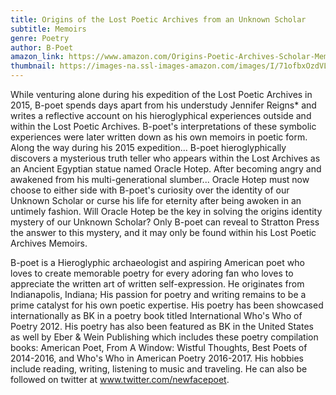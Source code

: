```yaml
---
title: Origins of the Lost Poetic Archives from an Unknown Scholar
subtitle: Memoirs
genre: Poetry
author: B-Poet
amazon_link: https://www.amazon.com/Origins-Poetic-Archives-Scholar-Memoirs/dp/1643459449/ref=tmm_pap_swatch_0?_encoding=UTF8&qid=1643378843&sr=8-1
thumbnail: https://images-na.ssl-images-amazon.com/images/I/71ofbxOzdVL.jpg
---
```

While venturing alone during his expedition of the Lost Poetic Archives in 2015, B-poet spends days apart from his understudy Jennifer Reigns* and writes a reflective account on his hieroglyphical experiences outside and within the Lost Poetic Archives. B-poet's interpretations of these symbolic experiences were later written down as his own memoirs in poetic form. Along the way during his 2015 expedition... B-poet hieroglyphically discovers a mysterious truth teller who appears within the Lost Archives as an Ancient Egyptian statue named Oracle Hotep. After becoming angry and awakened from his multi-generational slumber... Oracle Hotep must now choose to either side with B-poet's curiosity over the identity of our Unknown Scholar or curse his life for eternity after being awoken in an untimely fashion. Will Oracle Hotep be the key in solving the origins identity mystery of our Unknown Scholar? Only B-poet can reveal to Stratton Press the answer to this mystery, and it may only be found within his Lost Poetic Archives Memoirs.

B-poet is a Hieroglyphic archaeologist and aspiring American poet who loves to create memorable poetry for every adoring fan who loves to appreciate the written art of written self-expression. He originates from Indianapolis, Indiana; His passion for poetry and writing remains to be a prime catalyst for his own poetic expertise. His poetry has been showcased internationally as BK in a poetry book titled International Who's Who of Poetry 2012. His poetry has also been featured as BK in the United States as well by Eber & Wein Publishing which includes these poetry compilation books: American Poet, From A Window: Wistful Thoughts, Best Poets of 2014-2016, and Who's Who in American Poetry 2016-2017. His hobbies include reading, writing, listening to music and traveling. He can also be followed on twitter at www.twitter.com/newfacepoet.